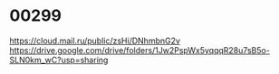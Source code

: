 # 00299
https://cloud.mail.ru/public/zsHi/DNhmbnG2v
https://drive.google.com/drive/folders/1Jw2PspWx5yqqqR28u7sB5o-SLN0km_wC?usp=sharing
